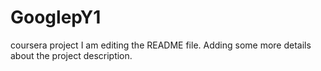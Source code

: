 # GooglepY1
coursera project
I am editing the README file. Adding some more details about the project description.

